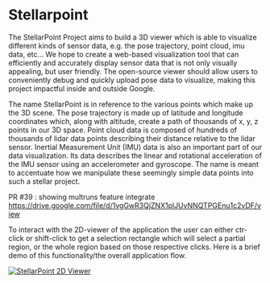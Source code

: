 # Stellarpoint

The StellarPoint Project aims to build a 3D viewer which is able to
visualize different kinds of sensor data, e.g. the pose trajectory,
point cloud, imu data, etc... We hope to create a web-based visualization
tool that can efficiently and accurately display sensor data that is not
only visually appealing, but user friendly. The open-source viewer should
allow users to conveniently debug and quickly upload pose data to
visualize, making this project impactful inside and outside Google.

The name StellarPoint is in reference to the various points which make up
the 3D scene. The pose trajectory is made up of latitude and longitude
coordinates which, along with altitude, create a path of thousands of
x, y, z points in our 3D space. Point cloud data is composed of hundreds
of thousands of lidar data points describing their distance relative to
the lidar sensor. Inertial Measurement Unit (IMU) data is also an
important part of our data visualization. Its data describes the linear
and rotational acceleration of the IMU sensor using an accelerometer
and gyroscope. The name is meant to accentuate how we manipulate these
seemingly simple data points into such a stellar project.

PR #39 : showing multruns feature integrate
https://drive.google.com/file/d/1vgGwR3QjZNX1plJUvNNQTPGEnu1c2vDF/view

To interact with the 2D-viewer of the application the user can either ctr-click or shift-click to get a selection rectangle which will select a partial
region, or the whole region based on those respective clicks. Here is a 
brief demo of this functionality/the overall application flow.

[![StellarPoint 2D Viewer](http://img.youtube.com/vi/lUKZUFxjdkA/0.jpg)](http://www.youtube.com/watch?v=lUKZUFxjdkA "StellarPoint 2D Viewer")
